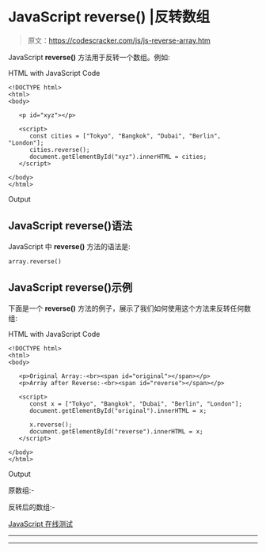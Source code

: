 # JavaScript reverse() |反转数组

> 原文：<https://codescracker.com/js/js-reverse-array.htm>

JavaScript **reverse()** 方法用于反转一个数组。例如:

HTML with JavaScript Code

```
<!DOCTYPE html>
<html>
<body>

   <p id="xyz"></p>

   <script>
      const cities = ["Tokyo", "Bangkok", "Dubai", "Berlin", "London"];
      cities.reverse();
      document.getElementById("xyz").innerHTML = cities;
   </script>

</body>
</html>
```

Output

## JavaScript reverse()语法

JavaScript 中 **reverse()** 方法的语法是:

```
array.reverse()
```

## JavaScript reverse()示例

下面是一个 **reverse()** 方法的例子，展示了我们如何使用这个方法来反转任何数组:

HTML with JavaScript Code

```
<!DOCTYPE html>
<html>
<body>

   <p>Original Array:-<br><span id="original"></span></p>
   <p>Array after Reverse:-<br><span id="reverse"></span></p>

   <script>
      const x = ["Tokyo", "Bangkok", "Dubai", "Berlin", "London"];
      document.getElementById("original").innerHTML = x;

      x.reverse();
      document.getElementById("reverse").innerHTML = x;
   </script>

</body>
</html>
```

Output

原数组:-

反转后的数组:-

[JavaScript 在线测试](/exam/showtest.php?subid=6)

* * *

* * *
